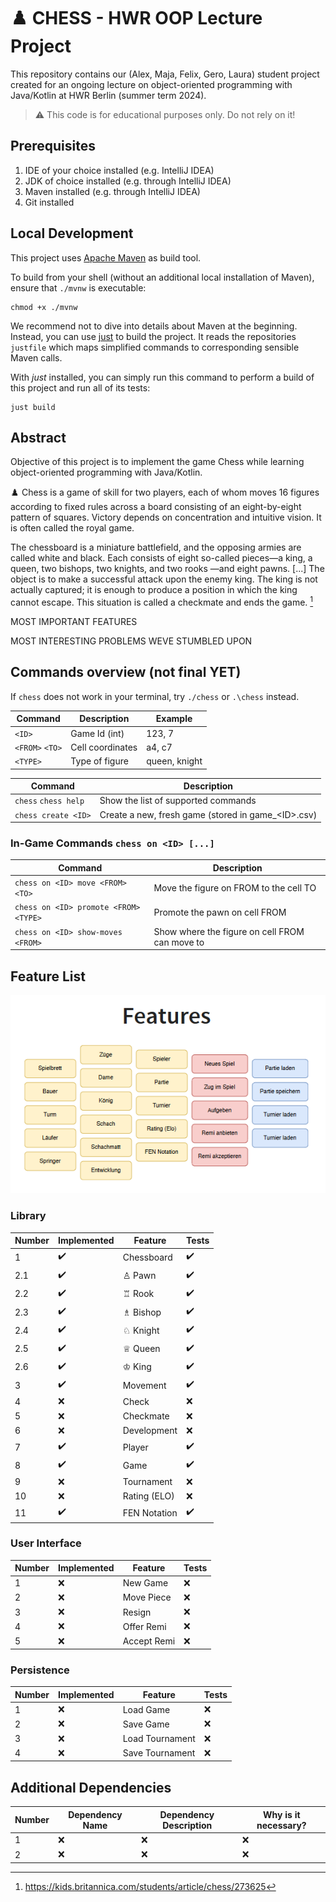 # :chess_pawn: CHESS - HWR OOP Lecture Project
This repository contains our (Alex, Maja, Felix, Gero, Laura) student project created for an ongoing lecture on object-oriented
programming with Java/Kotlin at HWR Berlin (summer term 2024).

> :warning: This code is for educational purposes only. Do not rely on it!

## Prerequisites

1. IDE of your choice installed (e.g. IntelliJ IDEA)
2. JDK of choice installed (e.g. through IntelliJ IDEA)
3. Maven installed (e.g. through IntelliJ IDEA)
4. Git installed

## Local Development

This project uses [Apache Maven][maven] as build tool.

To build from your shell (without an additional local installation of Maven), ensure that `./mvnw`
is executable:

```
chmod +x ./mvnw
```

We recommend not to dive into details about Maven at the beginning.
Instead, you can use [just][just] to build the project.
It reads the repositories `justfile` which maps simplified commands to corresponding sensible Maven
calls.

With _just_ installed, you can simply run this command to perform a build of this project and run
all of its tests:

```
just build
```

## Abstract

Objective of this project is to implement the game Chess while learning object-oriented programming with Java/Kotlin.

:chess_pawn: Chess is a game of skill for two players, each of whom moves 16 figures according to fixed rules across a board consisting 
of an eight-by-eight pattern of squares. Victory depends on concentration and intuitive vision. It is often called the royal game.

The chessboard is a miniature battlefield, and the opposing armies are called white and black. Each consists of eight 
so-called pieces—a king, a queen, two bishops, two knights, and two rooks —and eight pawns. \[...\] The object is to make a successful 
attack upon the enemy king. The king is not actually captured; it is enough to produce a position in which the king cannot escape. 
This situation is called a checkmate and ends the game. [^1]

MOST IMPORTANT FEATURES

MOST INTERESTING PROBLEMS WEVE STUMBLED UPON

## Commands overview (not final YET)

If `chess` does not work in your terminal, try `./chess` or `.\chess` instead.

| Command         | Description      | Example       |
|-----------------|------------------|---------------|
| `<ID>`          | Game Id (int)    | 123, 7        |
| `<FROM>` `<TO>` | Cell coordinates | a4, c7        |
| `<TYPE>`        | Type of figure   | queen, knight |

| Command              | Description                                         |
|----------------------|-----------------------------------------------------|
| `chess` `chess help` | Show the list of supported commands                 |
| `chess create <ID>`  | Create a new, fresh game (stored in game_\<ID>.csv) |

### In-Game Commands `chess on <ID> [...]`

| Command                               | Description                                    |
|---------------------------------------|------------------------------------------------|
| `chess on <ID> move <FROM> <TO>`      | Move the figure on FROM to the cell TO         |
| `chess on <ID> promote <FROM> <TYPE>` | Promote the pawn on cell FROM                  |
| `chess on <ID> show-moves <FROM>`     | Show where the figure on cell FROM can move to |


## Feature List

![Screenshot of the expected features of this project.](img.png)

### Library

| Number | Implemented        | Feature       | Tests              |
|--------|--------------------|---------------|--------------------|
| 1      | :heavy_check_mark: | Chessboard    | :heavy_check_mark: |
| 2.1    | :heavy_check_mark: | ♙ Pawn        | :heavy_check_mark: |
| 2.2    | :heavy_check_mark: | ♖ Rook        | :heavy_check_mark: |
| 2.3    | :heavy_check_mark: | ♗ Bishop      | :heavy_check_mark: |
| 2.4    | :heavy_check_mark: | ♘ Knight      | :heavy_check_mark: |
| 2.5    | :heavy_check_mark: | ♕ Queen       | :heavy_check_mark: |
| 2.6    | :heavy_check_mark: | ♔ King        | :heavy_check_mark: |
| 3      | :heavy_check_mark: | Movement      | :heavy_check_mark: |
| 4      | :x:                | Check         | :x:                |
| 5      | :x:                | Checkmate     | :x:                |
| 6      | :x:                | Development   | :x:                |
| 7      | :heavy_check_mark: | Player        | :heavy_check_mark: |
| 8      | :heavy_check_mark: | Game          | :heavy_check_mark: |
| 9      | :x:                | Tournament    | :x:                |
| 10     | :x:                | Rating (ELO)  | :x:                |
| 11     | :heavy_check_mark: | FEN Notation  | :heavy_check_mark: |

### User Interface

| Number | Implemented | Feature     | Tests |
|--------|-------------|-------------|-------|
| 1      | :x:         | New Game    | :x:   |
| 2      | :x:         | Move Piece  | :x:   |
| 3      | :x:         | Resign      | :x:   |
| 4      | :x:         | Offer Remi  | :x:   |
| 5      | :x:         | Accept Remi | :x:   |

### Persistence

| Number | Implemented | Feature         | Tests |
|--------|-------------|-----------------|-------|
| 1      | :x:         | Load Game       | :x:   |
| 2      | :x:         | Save Game       | :x:   |
| 3      | :x:         | Load Tournament | :x:   |
| 4      | :x:         | Save Tournament | :x:   |

## Additional Dependencies

| Number | Dependency Name | Dependency Description | Why is it necessary? |
|--------|-----------------|------------------------|----------------------|
| 1      | :x:             | :x:                    | :x:                  |
| 2      | :x:             | :x:                    | :x:                  |


[maven]: https://maven.apache.org/
[just]: https://github.com/casey/just
[^1]: https://kids.britannica.com/students/article/chess/273625
